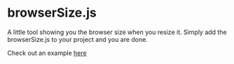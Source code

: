 browserSize.js
==============

A little tool showing you the browser size when you resize it. Simply add the browserSize.js to your project and you are done.

Check out an example [here](http://pflynny.github.io/browserSize.js/)
